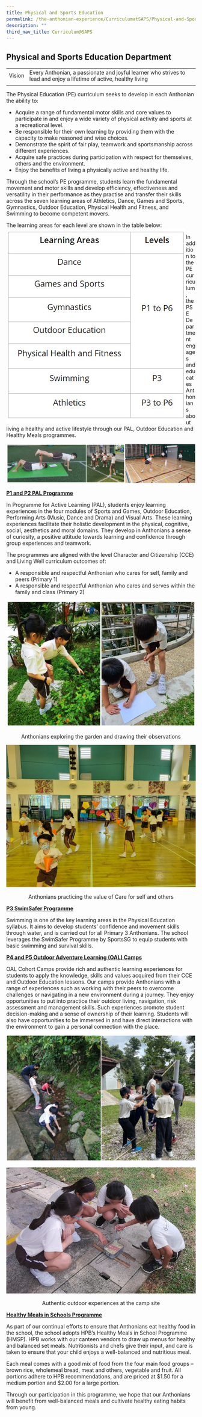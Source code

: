 ```yaml
---
title: Physical and Sports Education
permalink: /the-anthonian-experience/CurriculumatSAPS/Physical-and-Sports-Education/
description: ""
third_nav_title: Curriculum@SAPS
---
```

## Physical and Sports Education Department 

|  |  | 
| -------- | -------- | 
Vision     |  Every Anthonian, a passionate and joyful learner who strives to lead and enjoy a lifetime of active, healthy living 
| | | 


The Physical Education (PE) curriculum seeks to develop in each Anthonian the ability to:

*   Acquire a range of fundamental motor skills and core values to participate in and enjoy a wide variety of physical activity and sports at a recreational level.
*   Be responsible for their own learning by providing them with the capacity to make reasoned and wise choices. 
*   Demonstrate the spirit of fair play, teamwork and sportsmanship across different experiences. 
*   Acquire safe practices during participation with respect for themselves, others and the environment.  
*   Enjoy the benefits of living a physically active and healthy life.

Through the school’s PE programme, students learn the fundamental movement and motor skills and develop efficiency, effectiveness and versatility in their performance as they practise and transfer their skills across the seven learning areas of Athletics, Dance, Games and Sports, Gymnastics, Outdoor Education, Physical Health and Fitness, and Swimming to become competent movers.

The learning areas for each level are shown in the table below:
<img align="left" style="width:auto" src="/images/PE.jpg">

<p>
In addition to the PE curriculum, the PSE Department engages and educates Anthonians about living a healthy and active lifestyle through our PAL, Outdoor Education and Healthy Meals programmes.

![](/images/image%20(16).jpg)

**<u>P1 and P2 PAL Programme</u>**

In Programme for Active Learning (PAL), students enjoy learning experiences in the four modules of Sports and Games, Outdoor Education, Performing Arts (Music, Dance and Drama) and Visual Arts. These learning experiences facilitate their holistic development in the physical, cognitive, social, aesthetics and moral domains. They develop in Anthonians a sense of curiosity, a positive attitude towards learning and confidence through group experiences and teamwork.

  

The programmes are aligned with the level Character and Citizenship (CCE) and Living Well curriculum outcomes of:

*   A responsible and respectful Anthonian who cares for self, family and peers (Primary 1)
*   A responsible and respectful Anthonian who cares and serves within the family and class (Primary 2)

![](/images/image%20(17).jpg)

<center>Anthonians exploring the garden and drawing their observations</center>

![](/images/image009.png)

<center>Anthonians practicing the value of Care for self and others</center>

**<u>P3 SwimSafer Programme</u>**

  

Swimming is one of the key learning areas in the Physical Education syllabus. It aims to develop students’ confidence and movement skills through water, and is carried out for all Primary 3 Anthonians. The school leverages the SwimSafer Programme by SportsSG to equip students with basic swimming and survival skills. 

**<u>P4 and P5 Outdoor Adventure Learning (OAL) Camps</u>**

  

OAL Cohort Camps provide rich and authentic learning experiences for students to apply the knowledge, skills and values acquired from their CCE and Outdoor Education lessons. Our camps provide Anthonians with a range of experiences such as working with their peers to overcome challenges or navigating in a new environment during a journey. They enjoy opportunities to put into practice their outdoor living, navigation, risk assessment and management skills. Such experiences promote student decision-making and a sense of ownership of their learning. Students will also have opportunities to be immersed in and have direct interactions with the environment to gain a personal connection with the place.

![](/images/image%20(18).jpg)

![](/images/image013.jpeg)

<center>Authentic outdoor experiences at the camp site</center>

**<u>Healthy Meals in Schools Programme</u>**

As part of our continual efforts to ensure that Anthonians eat healthy food in the school, the school adopts HPB’s Healthy Meals in School Programme (HMSP). HPB works with our canteen vendors to draw up menus for healthy and balanced set meals. Nutritionists and chefs give their input, and care is taken to ensure that your child enjoys a well-balanced and nutritious meal.  

Each meal comes with a good mix of food from the four main food groups – brown rice, wholemeal bread, meat and others, vegetable and fruit. All portions adhere to HPB recommendations, and are priced at $1.50 for a medium portion and $2.00 for a large portion.

Through our participation in this programme, we hope that our Anthonians will benefit from well-balanced meals and cultivate healthy eating habits from young.
